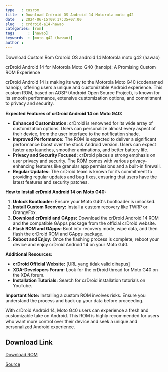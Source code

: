```yaml
---
type   : cusrom
title  : Download Crdroid OS Android 14 Motorola moto g42
date   : 2024-06-15T09:17:35+07:00
slug   : crdroid-a14-hawao
categories: [rom]
tags      : [hawao]
keywords  : [moto g42 (hawao)]
author : 
---
```


Download Custom Rom Crdroid OS android 14 Motorola moto g42 (hawao)

crDroid Android 14 for Motorola Moto G40 (hanoip): A Promising Custom ROM Experience

crDroid Android 14 is making its way to the Motorola Moto G40 (codenamed hanoip), offering users a unique and customizable Android experience. This custom ROM, based on AOSP (Android Open Source Project), is known for its smooth performance, extensive customization options, and commitment to privacy and security.

**Expected Features of crDroid Android 14 on Moto G40:**

* **Enhanced Customization:** crDroid is renowned for its wide array of customization options. Users can personalize almost every aspect of their device, from the user interface to the notification shade.
* **Improved Performance:** The ROM is expected to deliver a significant performance boost over the stock Android version. Users can expect faster app launches, smoother animations, and better battery life.
* **Privacy and Security Focused:** crDroid places a strong emphasis on user privacy and security. The ROM comes with various privacy-enhancing features like granular app permissions and a built-in firewall.
* **Regular Updates:** The crDroid team is known for its commitment to providing regular updates and bug fixes, ensuring that users have the latest features and security patches.

**How to Install crDroid Android 14 on Moto G40:**

1. **Unlock Bootloader:** Ensure your Moto G40's bootloader is unlocked.
2. **Install Custom Recovery:** Install a custom recovery like TWRP or OrangeFox.
3. **Download crDroid and GApps:** Download the crDroid Android 14 ROM and the compatible GApps package from the official crDroid website.
4. **Flash ROM and GApps:** Boot into recovery mode, wipe data, and then flash the crDroid ROM and GApps package.
5. **Reboot and Enjoy:** Once the flashing process is complete, reboot your device and enjoy crDroid Android 14 on your Moto G40.

**Additional Resources:**

* **crDroid Official Website:** [URL yang tidak valid dihapus]
* **XDA-Developers Forum:** Look for the crDroid thread for Moto G40 on the XDA forum.
* **Installation Tutorials:** Search for crDroid installation tutorials on YouTube.

**Important Note:** Installing a custom ROM involves risks. Ensure you understand the process and back up your data before proceeding.

With crDroid Android 14, Moto G40 users can experience a fresh and customizable take on Android. This ROM is highly recommended for users who want more control over their device and seek a unique and personalized Android experience. 

## Download Link
[Download ROM](https://sourceforge.net/projects/crdroid/files/hawao/10.x/)

[Source](https://crdroid.net/hawao/10)
